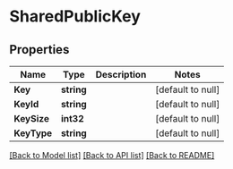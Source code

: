 # SharedPublicKey

## Properties
Name | Type | Description | Notes
------------ | ------------- | ------------- | -------------
**Key** | **string** |  | [default to null]
**KeyId** | **string** |  | [default to null]
**KeySize** | **int32** |  | [default to null]
**KeyType** | **string** |  | [default to null]

[[Back to Model list]](../README.md#documentation-for-models) [[Back to API list]](../README.md#documentation-for-api-endpoints) [[Back to README]](../README.md)

